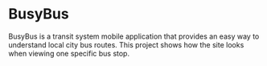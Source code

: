 # BusyBus

BusyBus is a transit system mobile application that provides an easy way to understand local city bus routes. This project shows how the site looks when viewing one specific bus stop.

